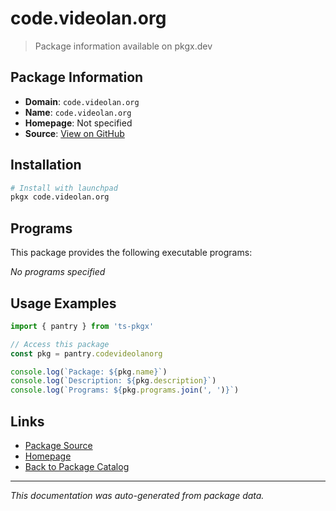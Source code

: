 # code.videolan.org

> Package information available on pkgx.dev

## Package Information

- **Domain**: `code.videolan.org`
- **Name**: `code.videolan.org`
- **Homepage**: Not specified
- **Source**: [View on GitHub](https://github.com/pkgxdev/pantry/tree/main/projects/code.videolan.org/package.yml)

## Installation

```bash
# Install with launchpad
pkgx code.videolan.org
```

## Programs

This package provides the following executable programs:

*No programs specified*

## Usage Examples

```typescript
import { pantry } from 'ts-pkgx'

// Access this package
const pkg = pantry.codevideolanorg

console.log(`Package: ${pkg.name}`)
console.log(`Description: ${pkg.description}`)
console.log(`Programs: ${pkg.programs.join(', ')}`)
```

## Links

- [Package Source](https://github.com/pkgxdev/pantry/tree/main/projects/code.videolan.org/package.yml)
- [Homepage](#)
- [Back to Package Catalog](../package-catalog.md)

---

*This documentation was auto-generated from package data.*
